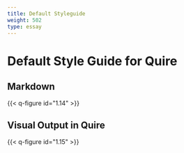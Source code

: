 ```yaml
---
title: Default Styleguide
weight: 502
type: essay
---
```


# Default Style Guide for Quire

## Markdown

{{< q-figure id="1.14" >}}

## Visual Output in Quire

{{< q-figure id="1.15" >}}
